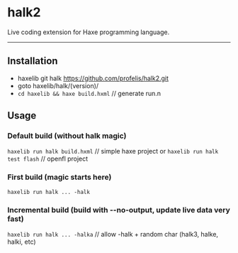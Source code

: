 # halk2

Live coding extension for Haxe programming language.

------

## Installation

- haxelib git halk https://github.com/profelis/halk2.git
- goto haxelib/halk/(version)/
- `cd haxelib && haxe build.hxml`  // generate run.n


## Usage

### Default build (without halk magic)
`haxelib run halk build.hxml` // simple haxe project
or
`haxelib run halk test flash` // openfl project

### First build (magic starts here)
`haxelib run halk ... -halk`

### Incremental build (build with --no-output, update live data very fast)
`haxelib run halk ... -halka` // allow -halk + random char (halk3, halke, halki, etc)
